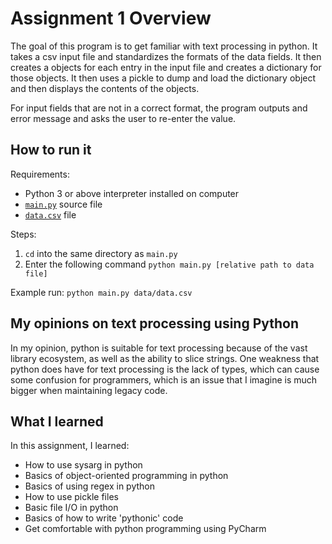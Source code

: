 # Assignment 1 Overview
The goal of this program is to get familiar with text processing in python. 
It takes a csv input file and standardizes the formats of the data fields.
It then creates a objects for each entry in the input file and creates a dictionary for those objects.
It then uses a pickle to dump and load the dictionary object and then displays the contents of the objects.

For input fields that are not in a correct format, the program outputs and error message and asks the user to re-enter the value.

## How to run it
Requirements:
- Python 3 or above interpreter installed on computer
- [`main.py`](main.py) source file 
- [`data.csv`](data/data.csv) file

Steps:
1. `cd` into the same directory as `main.py`
2. Enter the following command `python main.py [relative path to data file]`

Example run: `python main.py data/data.csv`

## My opinions on text processing using Python
In my opinion, python is suitable for text processing because of the vast library ecosystem, as well as the ability to slice strings.
One weakness that python does have for text processing is the lack of types, which can cause some confusion for programmers, which is an issue that I imagine is much bigger when maintaining legacy code.

## What I learned
In this assignment, I learned:
- How to use sysarg in python
- Basics of object-oriented programming in python
- Basics of using regex in python
- How to use pickle files
- Basic file I/O in python
- Basics of how to write 'pythonic' code
- Get comfortable with python programming using PyCharm
